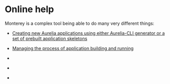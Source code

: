 # Online help

Monterey is a complex tool being able to do many very different things:

- [Creating new Aurelia applications using either Aurelia-CLI generator or a set of prebuilt application skeletons](./creating_new_application.html)

- [Managing the process of application building and running]()

- []()

- []()

- []()
